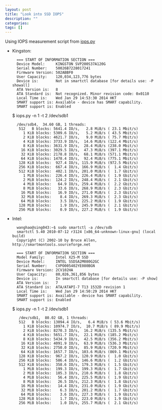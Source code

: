 ```yaml
---
layout: post
title: "Look into SSD IOPS"
description: ""
categories: 
tags: []
---
```


Using IOPS measurement script from [iops.py](http://benjamin-schweizer.de/files/iops/iops-2010-08-12)

* Kingston:

		=== START OF INFORMATION SECTION ===
		Device Model:     KINGSTON SVP200S37A120G
		Serial Number:    50026B7228017241
		Firmware Version: 502ABBF0
		User Capacity:    120,034,123,776 bytes
		Device is:        Not in smartctl database [for details use: -P showall]
		ATA Version is:   8
		ATA Standard is:  Not recognized. Minor revision code: 0x0110
		Local Time is:    Wed Jan 29 14:53:30 2014 HKT
		SMART support is: Available - device has SMART capability.
		SMART support is: Enabled
	
	$ iops.py -n 1 -t 2 /dev/sdb1

	
		/dev/sdb4,  34.60 GB, 1 threads:
		 512   B blocks: 5641.4 IO/s,   2.8 MiB/s ( 23.1 Mbit/s)
		   1 KiB blocks: 5309.6 IO/s,   5.2 MiB/s ( 43.5 Mbit/s)
		   2 KiB blocks: 4621.7 IO/s,   9.0 MiB/s ( 75.7 Mbit/s)
		   4 KiB blocks: 3733.9 IO/s,  14.6 MiB/s (122.4 Mbit/s)
		   8 KiB blocks: 3631.9 IO/s,  28.4 MiB/s (238.0 Mbit/s)
		  16 KiB blocks: 3029.5 IO/s,  47.3 MiB/s (397.1 Mbit/s)
		  32 KiB blocks: 2178.8 IO/s,  68.1 MiB/s (571.1 Mbit/s)
		  64 KiB blocks: 1478.4 IO/s,  92.4 MiB/s (775.1 Mbit/s)
		 128 KiB blocks:  927.4 IO/s, 115.9 MiB/s (972.5 Mbit/s)
		 256 KiB blocks:  667.4 IO/s, 166.9 MiB/s (  1.4 Gbit/s)
		 512 KiB blocks:  402.1 IO/s, 201.0 MiB/s (  1.7 Gbit/s)
		   1 MiB blocks:  226.4 IO/s, 226.4 MiB/s (  1.9 Gbit/s)
		   2 MiB blocks:  124.2 IO/s, 248.4 MiB/s (  2.1 Gbit/s)
		   4 MiB blocks:   64.9 IO/s, 259.4 MiB/s (  2.2 Gbit/s)
		   8 MiB blocks:   33.6 IO/s, 268.9 MiB/s (  2.3 Gbit/s)
		  16 MiB blocks:   16.9 IO/s, 271.0 MiB/s (  2.3 Gbit/s)
		  32 MiB blocks:    8.4 IO/s, 269.3 MiB/s (  2.3 Gbit/s)
		  64 MiB blocks:    3.5 IO/s, 225.2 MiB/s (  1.9 Gbit/s)
		 128 MiB blocks:    1.9 IO/s, 245.9 MiB/s (  2.1 Gbit/s)
		 256 MiB blocks:    0.9 IO/s, 227.2 MiB/s (  1.9 Gbit/s)
	 
* Intel:
	
		wanghao@sing043:~$ sudo smartctl -a /dev/sdb
		smartctl 5.40 2010-07-12 r3124 [x86_64-unknown-linux-gnu] (local build)
		Copyright (C) 2002-10 by Bruce Allen, http://smartmontools.sourceforge.net
		
		=== START OF INFORMATION SECTION ===
		Model Family:     Intel X25-M SSD
		Device Model:     INTEL SSDSA2M080G2GC
		Serial Number:    CVPO005402YE080BGN
		Firmware Version: 2CV102HA
		User Capacity:    80,026,361,856 bytes
		Device is:        In smartctl database [for details use: -P show]
		ATA Version is:   7
		ATA Standard is:  ATA/ATAPI-7 T13 1532D revision 1
		Local Time is:    Wed Jan 29 14:50:29 2014 HKT
		SMART support is: Available - device has SMART capability.
		SMART support is: Enabled 
		
	$ iops.py -n 1 -t 2 /dev/sdb1
		 
		 /dev/sdb1,  80.02 GB, 1 threads:
		 512   B blocks: 13094.4 IO/s,   6.4 MiB/s ( 53.6 Mbit/s)
		   1 KiB blocks: 10974.7 IO/s,  10.7 MiB/s ( 89.9 Mbit/s)
		   2 KiB blocks: 8270.3 IO/s,  16.2 MiB/s (135.5 Mbit/s)
		   4 KiB blocks: 5651.7 IO/s,  22.1 MiB/s (185.2 Mbit/s)
		   8 KiB blocks: 5434.9 IO/s,  42.5 MiB/s (356.2 Mbit/s)
		  16 KiB blocks: 4091.9 IO/s,  63.9 MiB/s (536.3 Mbit/s)
		  32 KiB blocks: 2750.0 IO/s,  85.9 MiB/s (720.9 Mbit/s)
		  64 KiB blocks: 1657.7 IO/s, 103.6 MiB/s (869.1 Mbit/s)
		 128 KiB blocks:  967.2 IO/s, 120.9 MiB/s (  1.0 Gbit/s)
		 256 KiB blocks:  586.4 IO/s, 146.6 MiB/s (  1.2 Gbit/s)
		 512 KiB blocks:  358.6 IO/s, 179.3 MiB/s (  1.5 Gbit/s)
		   1 MiB blocks:  199.3 IO/s, 199.3 MiB/s (  1.7 Gbit/s)
		   2 MiB blocks:  105.3 IO/s, 210.6 MiB/s (  1.8 Gbit/s)
		   4 MiB blocks:   56.4 IO/s, 225.5 MiB/s (  1.9 Gbit/s)
		   8 MiB blocks:   26.5 IO/s, 212.3 MiB/s (  1.8 Gbit/s)
		  16 MiB blocks:   14.4 IO/s, 231.0 MiB/s (  1.9 Gbit/s)
		  32 MiB blocks:    6.3 IO/s, 201.2 MiB/s (  1.7 Gbit/s)
		  64 MiB blocks:    3.6 IO/s, 227.3 MiB/s (  1.9 Gbit/s)
		 128 MiB blocks:    1.7 IO/s, 223.0 MiB/s (  1.9 Gbit/s)
		 256 MiB blocks:    1.0 IO/s, 255.7 MiB/s (  2.1 Gbit/s)
